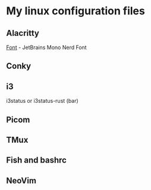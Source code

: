 # My linux configuration files

## Alacritty

[Font](https://www.nerdfonts.com/font-downloads) - JetBrains Mono Nerd Font

## Conky

## i3

i3status or i3status-rust (bar)

## Picom

## TMux

## Fish and bashrc

## NeoVim
